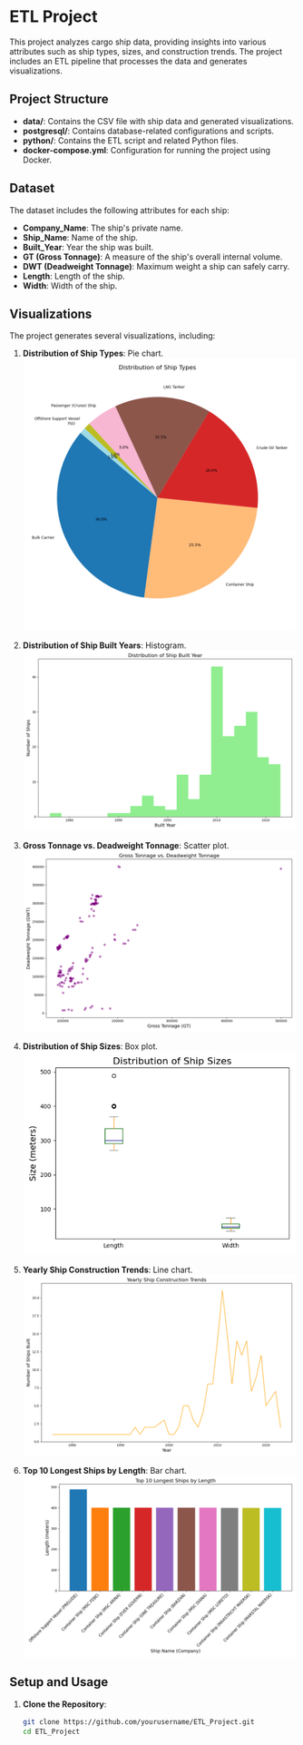 # ETL Project

This project analyzes cargo ship data, providing insights into various attributes such as ship types, sizes, and construction trends. The project includes an ETL pipeline that processes the data and generates visualizations.

## Project Structure

- **data/**: Contains the CSV file with ship data and generated visualizations.
- **postgresql/**: Contains database-related configurations and scripts.
- **python/**: Contains the ETL script and related Python files.
- **docker-compose.yml**: Configuration for running the project using Docker.

## Dataset

The dataset includes the following attributes for each ship:

- **Company_Name**: The ship's private name.
- **Ship_Name**: Name of the ship.
- **Built_Year**: Year the ship was built.
- **GT (Gross Tonnage)**: A measure of the ship's overall internal volume.
- **DWT (Deadweight Tonnage)**: Maximum weight a ship can safely carry.
- **Length**: Length of the ship.
- **Width**: Width of the ship.

## Visualizations

The project generates several visualizations, including:

1. **Distribution of Ship Types**: Pie chart.
   ![Ship Types](data/ship_type_pie.png)

2. **Distribution of Ship Built Years**: Histogram.
   ![Ship Built Years](data/ship_built_year_hist.png)

3. **Gross Tonnage vs. Deadweight Tonnage**: Scatter plot.
   ![GT vs DWT](data/gt_vs_dwt_scatter.png)

4. **Distribution of Ship Sizes**: Box plot.
   ![Ship Sizes](data/ship_size_box.png)

5. **Yearly Ship Construction Trends**: Line chart.
   ![Yearly Trends](data/yearly_trends_line.png)

6. **Top 10 Longest Ships by Length**: Bar chart.
   ![Longest Ships](data/longest_ships_length.png)

## Setup and Usage

1. **Clone the Repository**:
   ```bash
   git clone https://github.com/yourusername/ETL_Project.git
   cd ETL_Project